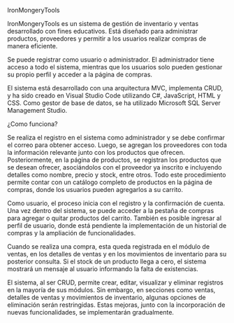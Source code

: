 IronMongeryTools

IronMongeryTools es un sistema de gestión de inventario y ventas desarrollado con fines educativos. Está diseñado para administrar productos, proveedores y permitir a los usuarios realizar compras de manera eficiente.

Se puede registrar como usuario o administrador. El administrador tiene acceso a todo el sistema, mientras que los usuarios solo pueden gestionar su propio perfil y acceder a la página de compras.

El sistema está desarrollado con una arquitectura MVC, implementa CRUD, y ha sido creado en Visual Studio Code utilizando C#, JavaScript, HTML y CSS. Como gestor de base de datos, se ha utilizado Microsoft SQL Server Management Studio.

¿Como funciona?

Se realiza el registro en el sistema como administrador y se debe confirmar el correo para obtener acceso. Luego, se agregan los proveedores con toda la información relevante junto con los productos que ofrecen. Posteriormente, en la página de productos, se registran los productos que se desean ofrecer, asociándolos con el proveedor ya inscrito e incluyendo detalles como nombre, precio y stock, entre otros. Todo este procedimiento permite contar con un catálogo completo de productos en la página de compras, donde los usuarios pueden agregarlos a su carrito.

Como usuario, el proceso inicia con el registro y la confirmación de cuenta. Una vez dentro del sistema, se puede acceder a la pestaña de compras para agregar o quitar productos del carrito. También es posible ingresar al perfil de usuario, donde está pendiente la implementación de un historial de compras y la ampliación de funcionalidades.

Cuando se realiza una compra, esta queda registrada en el módulo de ventas, en los detalles de ventas y en los movimientos de inventario para su posterior consulta. Si el stock de un producto llega a cero, el sistema mostrará un mensaje al usuario informando la falta de existencias.

El sistema, al ser CRUD, permite crear, editar, visualizar y eliminar registros en la mayoría de sus módulos. Sin embargo, en secciones como ventas, detalles de ventas y movimientos de inventario, algunas opciones de eliminación serán restringidas. Estas mejoras, junto con la incorporación de nuevas funcionalidades, se implementarán gradualmente.

